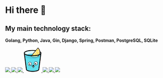 # Hi there 👋

## My main technology stack:
**Golang, Python, Java, Gin, Django, Spring, Postman, PostgreSQL, SQLite**
<div>
  <a href="https://go.dev/"><img height="80" src="https://cdn.jsdelivr.net/gh/devicons/devicon/icons/go/go-original.svg" />
  <a href="https://python.org/"><img height="80" src="https://cdn.jsdelivr.net/gh/devicons/devicon/icons/python/python-original-wordmark.svg" />
  <a href="https://oracle.com/java"><img height="80" src="https://cdn.jsdelivr.net/gh/devicons/devicon/icons/java/java-original.svg" />
  <a href="https://gin-gonic.com/"><img height="80" src="https://raw.githubusercontent.com/gin-gonic/logo/eecb3150aa7ce5a77b97fd834276b2b6958eaa9d/color.svg" />
  <a href="https://djangoproject.com/"><img height="80"  src="https://cdn.jsdelivr.net/gh/devicons/devicon/icons/django/django-plain.svg" />
  <a href="https://postgresql.org/"><img  height="80"src="https://cdn.jsdelivr.net/gh/devicons/devicon/icons/postgresql/postgresql-original.svg" />
  <a href="https://sqlite.org/"><img  height="80"src="https://cdn.jsdelivr.net/gh/devicons/devicon/icons/sqlite/sqlite-original.svg" />
</div>
